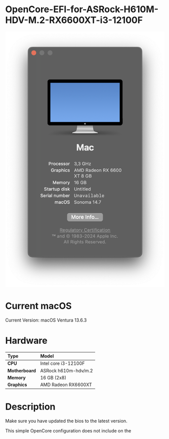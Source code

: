 # OpenCore-EFI-for-ASRock-H610M-HDV-M.2-RX6600XT-i3-12100F

![About](docs/about.png)

# Current macOS

Current Version: macOS Ventura 13.6.3

# Hardware

| Type | Model                |
| :-------- | :------------------------- |
| **CPU** | Intel core i3-12100F |
| **Motherboard** | ASRock h610m-hdv/m.2 |
| **Memory** | 16 GB (2x8) |
| **Graphics** | AMD Radeon RX6600XT |

# Description

Make sure you have updated the bios to the latest version. 

This simple OpenCore configuration does not include on the

